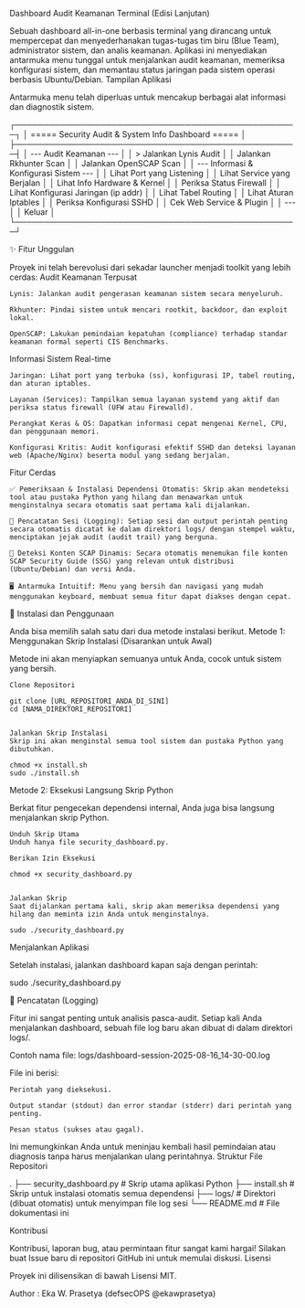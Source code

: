 Dashboard Audit Keamanan Terminal (Edisi Lanjutan)

Sebuah dashboard all-in-one berbasis terminal yang dirancang untuk mempercepat dan menyederhanakan tugas-tugas tim biru (Blue Team), administrator sistem, dan analis keamanan. Aplikasi ini menyediakan antarmuka menu tunggal untuk menjalankan audit keamanan, memeriksa konfigurasi sistem, dan memantau status jaringan pada sistem operasi berbasis Ubuntu/Debian.
Tampilan Aplikasi

Antarmuka menu telah diperluas untuk mencakup berbagai alat informasi dan diagnostik sistem.

┌──────────────────────────────────────────────────┐
│ ===== Security Audit & System Info Dashboard ===== │
├──────────────────────────────────────────────────┤
│ --- Audit Keamanan ---                           │
│ > Jalankan Lynis Audit                           │
│   Jalankan Rkhunter Scan                         │
│   Jalankan OpenSCAP Scan                         │
│ --- Informasi & Konfigurasi Sistem ---           │
│   Lihat Port yang Listening                      │
│   Lihat Service yang Berjalan                    │
│   Lihat Info Hardware & Kernel                   │
│   Periksa Status Firewall                        │
│   Lihat Konfigurasi Jaringan (ip addr)           │
│   Lihat Tabel Routing                            │
│   Lihat Aturan Iptables                          │
│   Periksa Konfigurasi SSHD                       │
│   Cek Web Service & Plugin                       │
│ ---                                              │
│   Keluar                                         │
└──────────────────────────────────────────────────┘


✨ Fitur Unggulan

Proyek ini telah berevolusi dari sekadar launcher menjadi toolkit yang lebih cerdas:
Audit Keamanan Terpusat

    Lynis: Jalankan audit pengerasan keamanan sistem secara menyeluruh.

    Rkhunter: Pindai sistem untuk mencari rootkit, backdoor, dan exploit lokal.

    OpenSCAP: Lakukan pemindaian kepatuhan (compliance) terhadap standar keamanan formal seperti CIS Benchmarks.

Informasi Sistem Real-time

    Jaringan: Lihat port yang terbuka (ss), konfigurasi IP, tabel routing, dan aturan iptables.

    Layanan (Services): Tampilkan semua layanan systemd yang aktif dan periksa status firewall (UFW atau Firewalld).

    Perangkat Keras & OS: Dapatkan informasi cepat mengenai Kernel, CPU, dan penggunaan memori.

    Konfigurasi Kritis: Audit konfigurasi efektif SSHD dan deteksi layanan web (Apache/Nginx) beserta modul yang sedang berjalan.

Fitur Cerdas

    ✅ Pemeriksaan & Instalasi Dependensi Otomatis: Skrip akan mendeteksi tool atau pustaka Python yang hilang dan menawarkan untuk menginstalnya secara otomatis saat pertama kali dijalankan.

    📝 Pencatatan Sesi (Logging): Setiap sesi dan output perintah penting secara otomatis dicatat ke dalam direktori logs/ dengan stempel waktu, menciptakan jejak audit (audit trail) yang berguna.

    🤖 Deteksi Konten SCAP Dinamis: Secara otomatis menemukan file konten SCAP Security Guide (SSG) yang relevan untuk distribusi (Ubuntu/Debian) dan versi Anda.

    🖥️ Antarmuka Intuitif: Menu yang bersih dan navigasi yang mudah menggunakan keyboard, membuat semua fitur dapat diakses dengan cepat.

🚀 Instalasi dan Penggunaan

Anda bisa memilih salah satu dari dua metode instalasi berikut.
Metode 1: Menggunakan Skrip Instalasi (Disarankan untuk Awal)

Metode ini akan menyiapkan semuanya untuk Anda, cocok untuk sistem yang bersih.

    Clone Repositori

    git clone [URL_REPOSITORI_ANDA_DI_SINI]
    cd [NAMA_DIREKTORI_REPOSITORI]


    Jalankan Skrip Instalasi
    Skrip ini akan menginstal semua tool sistem dan pustaka Python yang dibutuhkan.

    chmod +x install.sh
    sudo ./install.sh


Metode 2: Eksekusi Langsung Skrip Python

Berkat fitur pengecekan dependensi internal, Anda juga bisa langsung menjalankan skrip Python.

    Unduh Skrip Utama
    Unduh hanya file security_dashboard.py.

    Berikan Izin Eksekusi

    chmod +x security_dashboard.py


    Jalankan Skrip
    Saat dijalankan pertama kali, skrip akan memeriksa dependensi yang hilang dan meminta izin Anda untuk menginstalnya.

    sudo ./security_dashboard.py


Menjalankan Aplikasi

Setelah instalasi, jalankan dashboard kapan saja dengan perintah:

sudo ./security_dashboard.py


📝 Pencatatan (Logging)

Fitur ini sangat penting untuk analisis pasca-audit. Setiap kali Anda menjalankan dashboard, sebuah file log baru akan dibuat di dalam direktori logs/.

Contoh nama file: logs/dashboard-session-2025-08-16_14-30-00.log

File ini berisi:

    Perintah yang dieksekusi.

    Output standar (stdout) dan error standar (stderr) dari perintah yang penting.

    Pesan status (sukses atau gagal).

Ini memungkinkan Anda untuk meninjau kembali hasil pemindaian atau diagnosis tanpa harus menjalankan ulang perintahnya.
Struktur File Repositori

.
├── security_dashboard.py   # Skrip utama aplikasi Python
├── install.sh              # Skrip untuk instalasi otomatis semua dependensi
├── logs/                   # Direktori (dibuat otomatis) untuk menyimpan file log sesi
└── README.md               # File dokumentasi ini


Kontribusi

Kontribusi, laporan bug, atau permintaan fitur sangat kami hargai! Silakan buat Issue baru di repositori GitHub ini untuk memulai diskusi.
Lisensi

Proyek ini dilisensikan di bawah Lisensi MIT.

Author : Eka W. Prasetya (defsecOPS @ekawprasetya)

